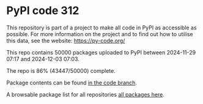 # PyPI code 312

This repository is part of a project to make all code in PyPI as accessible as possible. For more information 
on the project and to find out how to utilise this data, see the website: https://py-code.org/

This repo contains 50000 packages uploaded to PyPI between 
2024-11-29 07:17 and 2024-12-03 07:03.

The repo is 86% (43447/50000) complete.

Package contents can be found [in the code branch](https://github.com/pypi-data/pypi-mirror-312/tree/code/packages).

A browsable package list for all repositories [all packages here](https://py-code.org/repositories/pypi-mirror-312).


